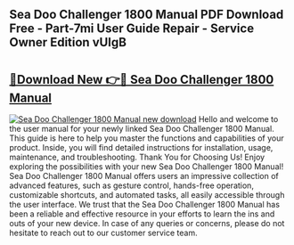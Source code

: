 ## Sea Doo Challenger 1800 Manual PDF Download Free - Part-7mi User Guide Repair - Service Owner Edition vUIgB

# <h2><a href="http://bc92455.oget.top/?id=Sea+Doo+Challenger+1800+Manual">🔗Download New 👉🔴 Sea Doo Challenger 1800 Manual</a></h2>

[![Sea Doo Challenger 1800 Manual new download](https://i.imgur.com/5g1atiW.png)](http://bc92455.oget.top/?id=Sea+Doo+Challenger+1800+Manual)
Hello and welcome to the user manual for your newly linked Sea Doo Challenger 1800 Manual. This guide is here to help you master the functions and capabilities of your product. Inside, you will find detailed instructions for installation, usage, maintenance, and troubleshooting. Thank You for Choosing Us! Enjoy exploring the possibilities with your new Sea Doo Challenger 1800 Manual! Sea Doo Challenger 1800 Manual offers users an impressive collection of advanced features, such as gesture control, hands-free operation, customizable shortcuts, and automated tasks, all easily accessible through the user interface. We trust that the Sea Doo Challenger 1800 Manual has been a reliable and effective resource in your efforts to learn the ins and outs of your new device. In case of any queries or concerns, please do not hesitate to reach out to our customer service team.
